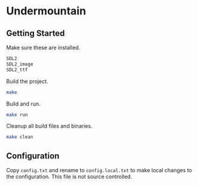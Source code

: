 # Undermountain

## Getting Started

Make sure these are installed.

```txt
SDL2
SDL2_image
SDL2_ttf
```

Build the project.

```sh
make
```

Build and run.

```sh
make run
```

Cleanup all build files and binaries.

```sh
make clean
```

## Configuration

Copy `config.txt` and rename to `config.local.txt` to make local changes to the configuration. This file is not source controlled.
